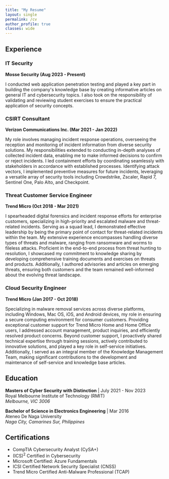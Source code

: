 ```yaml
---
title: "My Resume"
layout: single
permalink: /cv
author_profile: true
classes: wide
---
```


## Experience
### IT Security
**Mosse Security (Aug 2023 - Present)**

I conducted web application penetration testing and played a key part in building the company's knowledge base by creating informative articles on general IT and cybersecurity topics. I also took on the responsibility of validating and reviewing student exercises to ensure the practical application of security concepts. 

### CSIRT Consultant
**Verizon Communications Inc. (Mar 2021 - Jan 2022)**

My role involves managing incident response operations, overseeing the reception and monitoring of incident information from diverse security solutions. My responsibilities extended to conducting in-depth analyses of collected incident data, enabling me to make informed decisions to confirm or reject incidents. I led containment efforts by coordinating seamlessly with stakeholders in accordance with established processes. Identifying attack vectors, I implemented preventive measures for future incidents, leveraging a versatile array of security tools including Crowdstrike, Zscaler, Rapid 7, Sentinel One, Palo Alto, and Checkpoint. 

### Threat Customer Service Engineer
**Trend Micro (Oct 2018 - Mar 2021)**

I spearheaded digital forensics and incident response efforts for enterprise customers, specializing in high-priority and escalated malware and threat-related incidents. Serving as a squad lead, I demonstrated effective leadership by being the primary point of contact for threat-related incidents within the team. My extensive experience encompasses handling diverse types of threats and malware, ranging from ransomware and worms to fileless attacks. Proficient in the end-to-end process from threat hunting to resolution, I showcased my commitment to knowledge sharing by developing comprehensive training documents and exercises on threats and products. Additionally, I authored advisories and articles on emerging threats, ensuring both customers and the team remained well-informed about the evolving threat landscape. 

### Cloud Security Engineer
**Trend Micro (Jan 2017 - Oct 2018)**

Specializing in malware removal services across diverse platforms, including Windows, Mac OS, iOS, and Android devices, my role in ensuring a secure computing environment for consumer customers. Providing exceptional customer support for Trend Micro Home and Home Office users, I addressed account management, product inquiries, and efficiently resolved product concerns. Beyond customer support, I proactively shared technical expertise through training sessions, actively contributed to innovative solutions, and played a key role in self-service initiatives.  Additionally, I served as an integral member of the Knowledge Management Team, making significant contributions to the development and maintenance of self-service and knowledge base articles.


## Education

**Masters of Cyber Security with Distinction**  |   July 2021 - Nov 2023 <br>
Royal Melbourne Institute of Technology (RMIT) <br>
*Melbourne, VIC 3006*

**Bachelor of Science in Electronics Engineering**  |   Mar 2016 <br>
Ateneo De Naga University <br>
*Naga City, Camarines Sur, Philippines*

## Certifications
- CompTIA Cybersecurity Analyst (CySA+)
- (ICS)<sup>2</sup> Certified in Cybersecurity 
- Microsoft Certified: Azure Fundamentals
- ICSI Certified Network Security Specialist (CNSS)
- Trend Micro Certified Anti-Malware Professional (TCAP)

